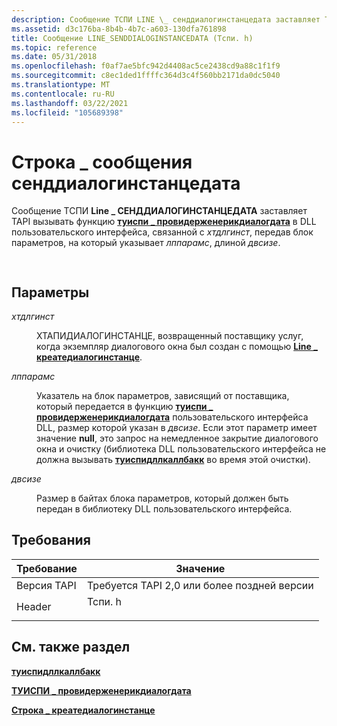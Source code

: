```yaml
---
description: Сообщение ТСПИ LINE \_ сенддиалогинстанцедата заставляет TAPI вызывать \_ функцию туиспи ПРОВИДЕРЖЕНЕРИКДИАЛОГДАТА в DLL пользовательского интерфейса, связанной с хтдлгинст, передав блок параметров, на который указывает лппарамс, длиной двсизе.
ms.assetid: d3c176ba-8b4b-4b7c-a603-130dfa761898
title: Сообщение LINE_SENDDIALOGINSTANCEDATA (Тспи. h)
ms.topic: reference
ms.date: 05/31/2018
ms.openlocfilehash: f0af7ae5bfc942d4408ac5ce2438cd9a88c1f1f9
ms.sourcegitcommit: c8ec1ded1ffffc364d3c4f560bb2171da0dc5040
ms.translationtype: MT
ms.contentlocale: ru-RU
ms.lasthandoff: 03/22/2021
ms.locfileid: "105689398"
---
```

# <a name="line_senddialoginstancedata-message"></a>Строка \_ сообщения сенддиалогинстанцедата

Сообщение ТСПИ **Line \_ СЕНДДИАЛОГИНСТАНЦЕДАТА** заставляет TAPI вызывать функцию [**туиспи \_ провидерженерикдиалогдата**](/windows/win32/api/tspi/nf-tspi-tuispi_providergenericdialogdata) в DLL пользовательского интерфейса, связанной с *хтдлгинст*, передав блок параметров, на который указывает *лппарамс*, длиной *двсизе*.


```C++
            
```



## <a name="parameters"></a>Параметры

<dl> <dt>

*хтдлгинст* 
</dt> <dd>

ХТАПИДИАЛОГИНСТАНЦЕ, возвращенный поставщику услуг, когда экземпляр диалогового окна был создан с помощью [**Line \_ креатедиалогинстанце**](line-createdialoginstance.md).

</dd> <dt>

*лппарамс* 
</dt> <dd>

Указатель на блок параметров, зависящий от поставщика, который передается в функцию [**туиспи \_ провидерженерикдиалогдата**](/windows/win32/api/tspi/nf-tspi-tuispi_providergenericdialogdata) пользовательского интерфейса DLL, размер которой указан в *двсизе*. Если этот параметр имеет значение **null**, это запрос на немедленное закрытие диалогового окна и очистку (библиотека DLL пользовательского интерфейса не должна вызывать [**туиспидллкаллбакк**](/windows/win32/api/tspi/nc-tspi-tuispidllcallback) во время этой очистки).

</dd> <dt>

*двсизе* 
</dt> <dd>

Размер в байтах блока параметров, который должен быть передан в библиотеку DLL пользовательского интерфейса.

</dd> </dl>

## <a name="requirements"></a>Требования



| Требование | Значение |
|-------------------------|-----------------------------------------------------------------------------------|
| Версия TAPI<br/> | Требуется TAPI 2,0 или более поздней версии<br/>                                             |
| Header<br/>       | <dl> <dt>Тспи. h</dt> </dl> |



## <a name="see-also"></a>См. также раздел

<dl> <dt>

[**туиспидллкаллбакк**](/windows/win32/api/tspi/nc-tspi-tuispidllcallback)
</dt> <dt>

[**ТУИСПИ \_ провидерженерикдиалогдата**](/windows/win32/api/tspi/nf-tspi-tuispi_providergenericdialogdata)
</dt> <dt>

[**Строка \_ креатедиалогинстанце**](line-createdialoginstance.md)
</dt> </dl>

 

